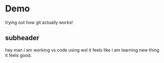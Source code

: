 # Demo

trying out how git actually works!

## subheader

hey man i am working vs code using wsl it feels like i am learning new thing
it feels good.